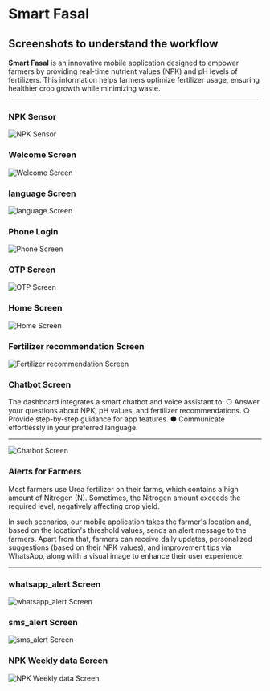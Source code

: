 # Smart Fasal 

## Screenshots to understand the workflow

**Smart Fasal** is an innovative mobile application designed to empower farmers by providing real-time nutrient values (NPK) and pH levels of fertilizers. This information helps farmers optimize fertilizer usage, ensuring healthier crop growth while minimizing waste.

---

### NPK Sensor 
![NPK Sensor](assets/appimages/npk_sensor_kit.png)

### Welcome Screen
![Welcome Screen](assets/appimages/welcome_screen.png)

### language Screen
![language Screen](assets/appimages/language.png)

### Phone Login
![Phone Screen](assets/appimages/phonelogin.png)
### OTP Screen
![OTP Screen](assets/appimages/otp.png)
### Home Screen
![Home Screen](assets/appimages/homescreen.png)
### Fertilizer recommendation Screen
![Fertilizer recommendation Screen](assets/appimages/fertilizerrecomm.png)



### Chatbot Screen

The dashboard integrates a smart chatbot and voice assistant to:
○ Answer your questions about NPK, pH values, and fertilizer
recommendations.
○ Provide step-by-step guidance for app features.
● Communicate effortlessly in your preferred language.


---

![Chatbot Screen](assets/appimages/chatbot.png)

### Alerts for Farmers

Most farmers use Urea fertilizer on their farms, which contains a high amount of Nitrogen (N). Sometimes, the Nitrogen amount exceeds the required level, negatively affecting crop yield. 

In such scenarios, our mobile application takes the farmer's location and, based on the location's threshold values, sends an alert message to the farmers. Apart from that, farmers can receive daily updates, personalized suggestions (based on their NPK values), and improvement tips via WhatsApp, along with a visual image to enhance their user experience.

---

### whatsapp_alert Screen
![whatsapp_alert Screen](assets/appimages/whatsapp_alert.png)

### sms_alert Screen
![sms_alert Screen](assets/appimages/sms_alert.png)

### NPK Weekly data Screen
![NPK Weekly data Screen](assets/appimages/npk_weeklyData.png)
